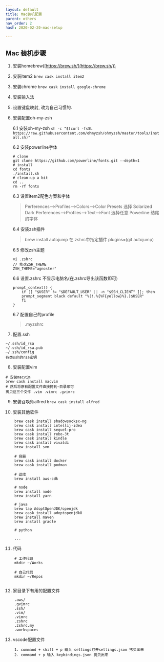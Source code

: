 ```yaml
---
layout: default 
title: Mac装机配置
parent: others
nav_order: 2
hash: 2020-02-20-mac-setup

---
```


## Mac 装机步骤

1. 安装homebrew([https://brew.sh/](https://brew.sh/))
2. 安装item2 `brew cask install item2`
3. 安装chrome `brew cask install google-chrome`
4. 安装输入法
5. 设置键盘映射, 改为自己习惯的.
6. 安装配置oh-my-zsh

	6.1 安装oh-my-zsh
	`sh -c "$(curl -fsSL https://raw.githubusercontent.com/ohmyzsh/ohmyzsh/master/tools/install.sh)"`

	6.2 安装powerline字体
	```
	# clone
	git clone https://github.com/powerline/fonts.git --depth=1
	# install
	cd fonts
	./install.sh
	# clean-up a bit
	cd ..
	rm -rf fonts
	```

	6.3 设置item2配色方案和字体
	> Perferences—->Profiles—->Colors—->Color Presets 选择 Solarized Dark
	> Perferences—->Profiles—->Text-->Font 选择任意 Powerline 结尾的字体

	6.4 安装zsh插件
    > brew install autojump
    > 在.zshrc中指定插件 plugins=(git autojump)
    
	6.5 修改zsh主题
	```
	vi .zshrc  
	// 修改ZSH_THEME  
	ZSH_THEME="agnoster"
	```
	
	6.6 设置.zshrc 不显示电脑名(在.zshrc导出该函数即可)
	```
	prompt_context() {  
		if [[ "$USER" != "$DEFAULT_USER" || -n "$SSH_CLIENT" ]]; then  
		prompt_segment black default "%(!.%{%F{yellow}%}.)$USER"  
		fi  
	}
    ```
    
	6.7 配置自己的profile
	 >  .myzshrc

7.  配置.ssh
```
~/.ssh/id_rsa 
~/.ssh/id_rsa.pub 
~/.ssh/config
各类ssh的rsa密钥
```

8. 安装配置vim
```
# 安装macvim
brew cask install macvim
# 然后将原有配置文件直接拷到~目录即可
拷贝这三个文件 .vim .vimrc .gvimrc
```

9.  安装召唤师alfred `brew cask install alfred`

10.  安装其他软件 
```
	brew cask install shadowsocksx-ng
	brew cask install intellij-idea
	brew cask install sequel-pro
	brew cask install robo-3t
	brew cask install kindle
	brew cask install vivaldi
	brew install svn
	
	# 容器
	brew cask install docker
	brew cask install podman
	
	# 运维
	brew install aws-cdk
	
	# node
	brew install node
	brew install yarn

	# java
	brew tap AdoptOpenJDK/openjdk
	brew cask install adoptopenjdk8
	brew install maven
	brew install gradle
	
	# python
	
	...
```  

11. 代码
```
    # 工作代码
    mkdir ~/Works
	
	# 自己代码
	mkdir ~/Repos
	
```

12. 家目录下有用的配置文件
```
    .aws/
    .gvimrc
    .ssh/
    .vim/
    .vimrc
    .zshrc
    .zshrc.my
    .workspaces
```

13. vscode配置文件
```
	1. command + shift + p 输入 settings打开settings.json 拷贝出来
	2. command + p 输入 keybindings.json 拷贝出来
```
<!--stackedit_data:
eyJoaXN0b3J5IjpbMzIyMjQ5MzAyLC0xMzU2OTIzNjUyLC05NT
Y3MzgzODddfQ==
-->